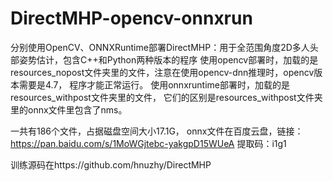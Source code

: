 # DirectMHP-opencv-onnxrun
分别使用OpenCV、ONNXRuntime部署DirectMHP：用于全范围角度2D多人头部姿势估计，包含C++和Python两种版本的程序
使用opencv部署时，加载的是resources_nopost文件夹里的文件，注意在使用opencv-dnn推理时，opencv版本需要是4.7，
程序才能正常运行。
使用onnxruntime部署时，加载的是resources_withpost文件夹里的文件，
它们的区别是resources_withpost文件夹里的onnx文件里包含了nms。

一共有186个文件，占据磁盘空间大小17.1G，
onnx文件在百度云盘，链接：https://pan.baidu.com/s/1MoWGjtebc-yakgpD15WUeA 
提取码：i1g1

训练源码在https://github.com/hnuzhy/DirectMHP
